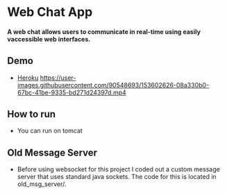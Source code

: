 # Web Chat App

#### A web chat allows users to communicate in real-time using easily vaccessible web interfaces.


## Demo
- [Heroku](https://nvkha-blog.herokuapp.com/)
https://user-images.githubusercontent.com/90548693/153602626-08a330b0-67bc-41be-9335-bd271d24397d.mp4




## How to run
- You can run on tomcat

## Old Message Server
- Before using websocket for this project I coded out a custom message server that uses standard java sockets. The code for this is located in old_msg_server/.



